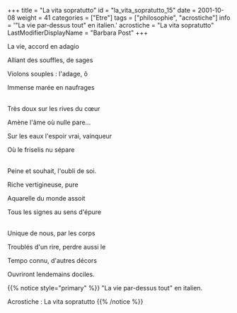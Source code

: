 +++
title = "La vita sopratutto"
id = "la_vita_sopratutto_15"
date = 2001-10-08
weight = 41
categories = ["Etre"]
tags = ["philosophie", "acrostiche"]
info = '"La vie par-dessus tout" en italien.'
acrostiche = "La vita sopratutto"
LastModifierDisplayName = "Barbara Post"
+++

La vie, accord en adagio

Alliant des souffles, de sages

Violons souples : l'adage, ô

Immense marée en naufrages

 \
Très doux sur les rives du cœur

Amène l'âme où nulle pare...

Sur les eaux l'espoir vrai, vainqueur

Où le friselis nu sépare

 \
Peine et souhait, l'oubli de soi.

Riche vertigineuse, pure

Aquarelle du monde assoit

Tous les signes au sens d'épure

 \
Unique de nous, par les corps

Troublés d'un rire, perdre aussi le

Tempo connu, d'autres décors

Ouvriront lendemains dociles.

{{% notice style="primary" %}}
\"La vie par-dessus tout\" en italien.

Acrostiche : La vita sopratutto
{{% /notice %}}

